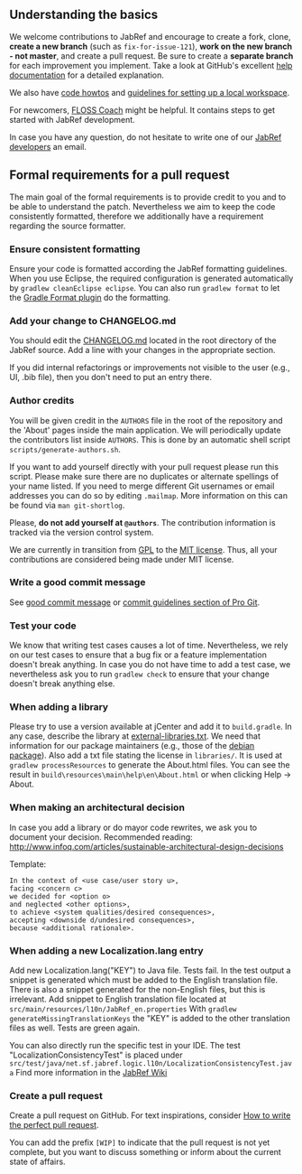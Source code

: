 ## Understanding the basics
We welcome contributions to JabRef and encourage to create a fork, clone, **create a new branch** (such as `fix-for-issue-121`), **work on the new branch - not master**, and create a pull request.
Be sure to create a **separate branch** for each improvement you implement.
Take a look at GitHub's excellent [help documentation] for a detailed explanation.

We also have [code howtos](https://github.com/JabRef/jabref/wiki/Code-Howtos) and [guidelines for setting up a local workspace](https://github.com/JabRef/jabref/wiki/Guidelines-for-setting-up-a-local-workspace).

For newcomers, [FLOSS Coach](http://www.flosscoach.com/) might be helpful.
It contains steps to get started with JabRef development.

In case you have any question, do not hesitate to write one of our [JabRef developers](https://github.com/orgs/JabRef/teams/developers) an email.


## Formal requirements for a pull request
The main goal of the formal requirements is to provide credit to you and to be able to understand the patch.
Nevertheless we aim to keep the code consistently formatted, therefore we additionally have a requirement regarding the source formatter.


### Ensure consistent formatting
Ensure your code is formatted according the JabRef formatting guidelines.
When you use Eclipse, the required configuration is generated automatically by `gradlew cleanEclipse eclipse`.
You can also run `gradlew format` to let the [Gradle Format plugin](https://github.com/youribonnaffe/gradle-format-plugin) do the formatting.


### Add your change to CHANGELOG.md
You should edit the [CHANGELOG.md](CHANGELOG.md) located in the root directory of the JabRef source.
Add a line with your changes in the appropriate section.

If you did internal refactorings or improvements not visible to the user (e.g., UI, .bib file), then you don't need to put an entry there.


### Author credits
You will be given credit in the `AUTHORS` file in the root of the repository and the 'About' pages inside the main application.
We will periodically update the contributors list inside `AUTHORS`.
This is done by an automatic shell script `scripts/generate-authors.sh`.

If you want to add yourself directly with your pull request please run this script.
Please make sure there are no duplicates or alternate spellings of your name listed.
If you need to merge different Git usernames or email addresses you can do so by editing `.mailmap`.
More information on this can be found via `man git-shortlog`.

Please, **do not add yourself at `@authors`**.
The contribution information is tracked via the version control system.

We are currently in transition from [GPL](https://tldrlegal.com/license/gnu-general-public-license-v2) to the [MIT license](https://tldrlegal.com/license/mit-license).
Thus, all your contributions are considered being made under MIT license.


### Write a good commit message
See [good commit message] or [commit guidelines section of Pro Git].


### Test your code
We know that writing test cases causes a lot of time.
Nevertheless, we rely on our test cases to ensure that a bug fix or a feature implementation doesn't break anything.
In case you do not have time to add a test case, we nevertheless ask you to run `gradlew check` to ensure that your change doesn't break anything else.


### When adding a library
Please try to use a version available at jCenter and add it to `build.gradle`.
In any case, describe the library at [external-libraries.txt](external-libraries.txt).
We need that information for our package maintainers (e.g., those of the [debian package](https://tracker.debian.org/pkg/jabref)).
Also add a txt file stating the license in `libraries/`.
It is used at `gradlew processResources` to generate the About.html files.
You can see the result in `build\resources\main\help\en\About.html` or when clicking Help -> About.


### When making an architectural decision
In case you add a library or do mayor code rewrites, we ask you to document your decision.
Recommended reading: http://www.infoq.com/articles/sustainable-architectural-design-decisions

Template:
```
In the context of <use case/user story u>,
facing <concern c>
we decided for <option o>
and neglected <other options>,
to achieve <system qualities/desired consequences>,
accepting <downside d/undesired consequences>,
because <additional rationale>.
```


### When adding a new Localization.lang entry
Add new Localization.lang("KEY") to Java file.
Tests fail. In the test output a snippet is generated which must be added to the English translation file. There is also a snippet generated for the non-English files, but this is irrelevant.
Add snippet to English translation file located at `src/main/resources/l10n/JabRef_en.properties`
With `gradlew generateMissingTranslationKeys` the "KEY" is added to the other translation files as well.
Tests are green again.

You can also directly run the specific test in your IDE. The test "LocalizationConsistencyTest" is placed under `src/test/java/net.sf.jabref.logic.l10n/LocalizationConsistencyTest.java`
Find more information in the [JabRef Wiki](https://github.com/JabRef/jabref/wiki/Code-Howtos#using-localization-correctly)


### Create a pull request
Create a pull request on GitHub.
For text inspirations, consider [How to write the perfect pull request](https://github.com/blog/1943-how-to-write-the-perfect-pull-request).

You can add the prefix `[WIP]` to indicate that the pull request is not yet complete, but you want to discuss something or inform about the current state of affairs.


[commit guidelines section of Pro Git]: http://git-scm.com/book/en/Distributed-Git-Contributing-to-a-Project#Commit-Guidelines
[good commit message]: http://tbaggery.com/2008/04/19/a-note-about-git-commit-messages.html
[help documentation]: https://help.github.com/articles/using-pull-requests/
